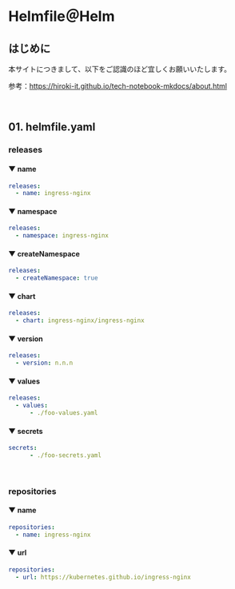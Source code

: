 # Helmfile＠Helm

## はじめに

本サイトにつきまして、以下をご認識のほど宜しくお願いいたします。

参考：https://hiroki-it.github.io/tech-notebook-mkdocs/about.html

<br>

## 01. helmfile.yaml

### releases

#### ▼ name

```yaml
releases:
  - name: ingress-nginx
```

#### ▼ namespace

```yaml
releases:
  - namespace: ingress-nginx
```

#### ▼ createNamespace

```yaml
releases:
  - createNamespace: true
```

#### ▼ chart

```yaml
releases:
  - chart: ingress-nginx/ingress-nginx
```

#### ▼ version

```yaml
releases:
  - version: n.n.n
```

#### ▼ values


```yaml
releases:
  - values:
      - ./foo-values.yaml
```

#### ▼ secrets

```yaml
secrets:
      - ./foo-secrets.yaml
```

<br>

### repositories

#### ▼ name

```yaml
repositories:
  - name: ingress-nginx
```

#### ▼ url

```yaml
repositories:
  - url: https://kubernetes.github.io/ingress-nginx
```

